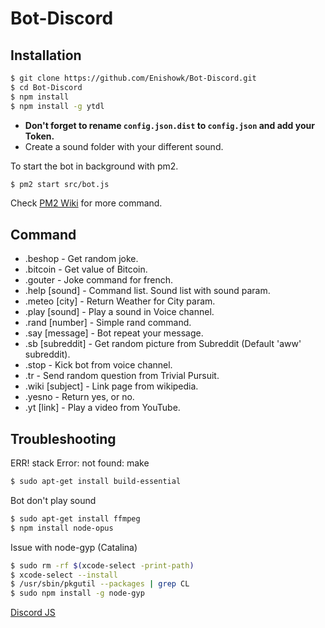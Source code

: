 # Bot-Discord

## Installation

```sh
$ git clone https://github.com/Enishowk/Bot-Discord.git
$ cd Bot-Discord
$ npm install
$ npm install -g ytdl
```

- **Don't forget to rename `config.json.dist` to `config.json` and add your Token.**
- Create a sound folder with your different sound.

To start the bot in background with pm2.

```sh
$ pm2 start src/bot.js
```

Check [PM2 Wiki](https://github.com/Unitech/pm2/wiki) for more command.

## Command

- .beshop - Get random joke.
- .bitcoin - Get value of Bitcoin.
- .gouter - Joke command for french.
- .help [sound] - Command list. Sound list with sound param.
- .meteo [city] - Return Weather for City param.
- .play [sound] - Play a sound in Voice channel.
- .rand [number] - Simple rand command.
- .say [message] - Bot repeat your message.
- .sb [subreddit] - Get random picture from Subreddit (Default 'aww' subreddit).
- .stop - Kick bot from voice channel.
- .tr - Send random question from Trivial Pursuit.
- .wiki [subject] - Link page from wikipedia.
- .yesno - Return yes, or no.
- .yt [link] - Play a video from YouTube.

## Troubleshooting

ERR! stack Error: not found: make

```sh
$ sudo apt-get install build-essential
```

Bot don't play sound

```sh
$ sudo apt-get install ffmpeg
$ npm install node-opus
```

Issue with node-gyp (Catalina)
```sh
$ sudo rm -rf $(xcode-select -print-path)
$ xcode-select --install
$ /usr/sbin/pkgutil --packages | grep CL
$ sudo npm install -g node-gyp
```

[Discord JS](https://github.com/hydrabolt/discord.js/)
